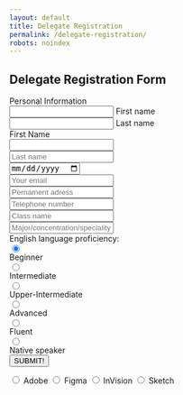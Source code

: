 ```yaml
---
layout: default
title: Delegate Registration
permalink: /delegate-registration/
robots: noindex
---
```

<h2>Delegate Registration Form</h2>
Personal Information
<form method="POST" action="https://formspree.io/cymun2019.official@gmail.com">
	   <div class="group">      
    <input type="text" required name="firstname">
      <span class="highlight"></span>
      <span class="bar"></span>
     <label>First name</label>
   </div>
   <div class="group">      
    <input type="text" required name="lastname">
    <span class="highlight"></span>
    <span class="bar"></span>
   <label>Last name</label>
   </div>
	<label for="firstname">First Name</label>
<input style="display: block;" type="text" id="firstname" name="firstname">

<input style="display: block;" type="text" name="lastname" placeholder="Last name">
<input style="display: block;" type="date" class="form-control" name="dateofbirth" placeholder="Date of Birth">
  <input style="display: block;" type="email" name="email" placeholder="Your email">
  <input style="display: block;" type="text" name="adress" placeholder="Pernament adress">
  <input style="display: block;" type="text" name="phone" placeholder="Telephone number">
  <input style="display: block;" type="text" name="class" placeholder="Class name">
  <input style="display: block;" type="text" name="speciality" placeholder="Major/concentration/speciality">
  English language proficiency:
  <input style="display: block;" type="radio" name="englishlevel" value="Beginner" checked> Beginner<br>
  <input style="display: block;" type="radio" name="englishlevel" value="Intermediate"> Intermediate<br>
  <input style="display: block;" type="radio" name="englishlevel" value="upper"> Upper-Intermediate
  <input style="display: block;" type="radio" name="englishlevel" value="Advanced"> Advanced
  <input style="display: block;" type="radio" name="englishlevel" value="Fluent"> Fluent
  <input style="display: block;" type="radio" name="englishlevel" value="Native"> Native speaker
  <button style="display: block;" type="submit">SUBMIT!</button>
</form>
<div class="cntr">
  
  <label for="opt1" class="radio">
    <input type="radio" name="rdo" id="opt1" class="hidden"/>
    <span class="label"></span>Adobe
  </label>
  
  <label for="opt2" class="radio">
    <input type="radio" name="rdo" id="opt2" class="hidden"/>
    <span class="label"></span>Figma
  </label>
  
  <label for="opt3" class="radio">
    <input type="radio" name="rdo" id="opt3" class="hidden"/>
    <span class="label"></span>InVision
  </label>
  
  <label for="opt4" class="radio">
    <input type="radio" name="rdo" id="opt4" class="hidden"/>
    <span class="label"></span>Sketch
  </label>
  
</div>

<!-- dribbble -->
<a class="credit" href="https://dribbble.com/shots/4647673-Material-Design-Radio-Buttons" target="_blank"><img src="https://cdn.dribbble.com/assets/logo-footer-hd-a05db77841b4b27c0bf23ec1378e97c988190dfe7d26e32e1faea7269f9e001b.png" alt=""></a>